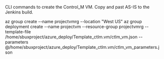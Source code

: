 CLI commands to create the Control_M VM. Copy and past AS-IS to the Jenkins build.

az group create --name projectvmrg --location "West US"
az group deployment create --name projectvm --resource-group projectvmrg --template-file /home/sbuxproject/azure_deploy/Template_ctlm.vm/ctlm_vm.json --parameters @/home/sbuxproject/azure_deploy/Template_ctlm.vm/ctlm_vm_parameters.json

